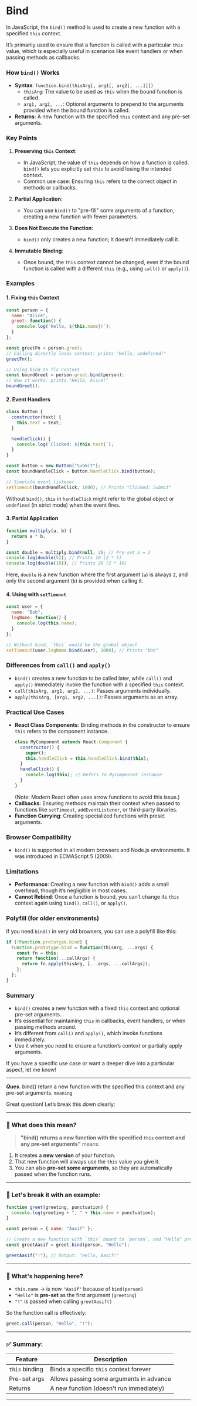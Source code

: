 # Bind

In JavaScript, the `bind()` method is used to create a new function with a specified `this` context.

It’s primarily used to ensure that a function is called with a particular `this` value, which is especially useful in scenarios like event handlers or when passing methods as callbacks.

### How `bind()` Works
- **Syntax**: `function.bind(thisArg[, arg1[, arg2[, ...]]])`
  - `thisArg`: The value to be used as `this` when the bound function is called.
  - `arg1, arg2, ...`: Optional arguments to prepend to the arguments provided when the bound function is called.
- **Returns**: A new function with the specified `this` context and any pre-set arguments.

### Key Points
1. **Preserving `this` Context**:
   - In JavaScript, the value of `this` depends on how a function is called. `bind()` lets you explicitly set `this` to avoid losing the intended context.
   - Common use case: Ensuring `this` refers to the correct object in methods or callbacks.

2. **Partial Application**:
   - You can use `bind()` to "pre-fill" some arguments of a function, creating a new function with fewer parameters.

3. **Does Not Execute the Function**:
   - `bind()` only creates a new function; it doesn’t immediately call it.

4. **Immutable Binding**:
   - Once bound, the `this` context cannot be changed, even if the bound function is called with a different `this` (e.g., using `call()` or `apply()`).

### Examples

#### 1. Fixing `this` Context
```javascript
const person = {
  name: "Alice",
  greet: function() {
    console.log(`Hello, ${this.name}!`);
  }
};

const greetFn = person.greet;
// Calling directly loses context: prints "Hello, undefined!"
greetFn();

// Using bind to fix context
const boundGreet = person.greet.bind(person);
// Now it works: prints "Hello, Alice!"
boundGreet();
```

#### 2. Event Handlers
```javascript
class Button {
  constructor(text) {
    this.text = text;
  }

  handleClick() {
    console.log(`Clicked: ${this.text}`);
  }
}

const button = new Button("Submit");
const boundHandleClick = button.handleClick.bind(button);

// Simulate event listener
setTimeout(boundHandleClick, 1000); // Prints "Clicked: Submit"
```

Without `bind()`, `this` in `handleClick` might refer to the global object or `undefined` (in strict mode) when the event fires.

#### 3. Partial Application
```javascript
function multiply(a, b) {
  return a * b;
}

const double = multiply.bind(null, 2); // Pre-set a = 2
console.log(double(5)); // Prints 10 (2 * 5)
console.log(double(10)); // Prints 20 (2 * 10)
```

Here, `double` is a new function where the first argument (`a`) is always `2`, and only the second argument (`b`) is provided when calling it.

#### 4. Using with `setTimeout`
```javascript
const user = {
  name: "Bob",
  logName: function() {
    console.log(this.name);
  }
};

// Without bind, `this` would be the global object
setTimeout(user.logName.bind(user), 1000); // Prints "Bob"
```

### Differences from `call()` and `apply()`
- `bind()` creates a new function to be called later, while `call()` and `apply()` immediately invoke the function with a specified `this` context.
- `call(thisArg, arg1, arg2, ...)`: Passes arguments individually.
- `apply(thisArg, [arg1, arg2, ...])`: Passes arguments as an array.

### Practical Use Cases
- **React Class Components**: Binding methods in the constructor to ensure `this` refers to the component instance.
  ```javascript
  class MyComponent extends React.Component {
    constructor() {
      super();
      this.handleClick = this.handleClick.bind(this);
    }
    handleClick() {
      console.log(this); // Refers to MyComponent instance
    }
  }
  ```
  (Note: Modern React often uses arrow functions to avoid this issue.)
- **Callbacks**: Ensuring methods maintain their context when passed to functions like `setTimeout`, `addEventListener`, or third-party libraries.
- **Function Currying**: Creating specialized functions with preset arguments.

### Browser Compatibility
- `bind()` is supported in all modern browsers and Node.js environments. It was introduced in ECMAScript 5 (2009).

### Limitations
- **Performance**: Creating a new function with `bind()` adds a small overhead, though it’s negligible in most cases.
- **Cannot Rebind**: Once a function is bound, you can’t change its `this` context again using `bind()`, `call()`, or `apply()`.

### Polyfill (for older environments)
If you need `bind()` in very old browsers, you can use a polyfill like this:
```javascript
if (!Function.prototype.bind) {
  Function.prototype.bind = function(thisArg, ...args) {
    const fn = this;
    return function(...callArgs) {
      return fn.apply(thisArg, [...args, ...callArgs]);
    };
  };
}
```

### Summary
- `bind()` creates a new function with a fixed `this` context and optional pre-set arguments.
- It’s essential for maintaining `this` in callbacks, event handlers, or when passing methods around.
- It’s different from `call()` and `apply()`, which invoke functions immediately.
- Use it when you need to ensure a function’s context or partially apply arguments.

If you have a specific use case or want a deeper dive into a particular aspect, let me know!

---

***Ques***. bind() return  a new function with the specified this context and any pre-set arguments. `meaning`

Great question! Let’s break this down clearly:

---

### 🧠 **What does this mean?**

> **"bind() returns a new function with the specified `this` context and any pre-set arguments"** means:

1. It creates a **new version** of your function.
2. That new function will always use the `this` value you give it.
3. You can also **pre-set some arguments**, so they are automatically passed when the function runs.

---

### 🔧 Let's break it with an example:

```js
function greet(greeting, punctuation) {
  console.log(greeting + ", " + this.name + punctuation);
}

const person = { name: "Aasif" };

// Create a new function with `this` bound to `person`, and "Hello" pre-set
const greetAasif = greet.bind(person, "Hello");

greetAasif("!"); // Output: "Hello, Aasif!"
```

---

### 🧾 What's happening here?

- `this.name` → is now `"Aasif"` because of `bind(person)`
- `"Hello"` is **pre-set** as the first argument (`greeting`)
- `"!"` is passed when calling `greetAasif()`

So the function call is effectively:
```js
greet.call(person, "Hello", "!");
```

---

### ✅ Summary:

| Feature         | Description                                    |
|----------------|------------------------------------------------|
| `this` binding  | Binds a specific `this` context forever        |
| Pre-set args    | Allows passing some arguments in advance       |
| Returns         | A new function (doesn't run immediately)       |

---


